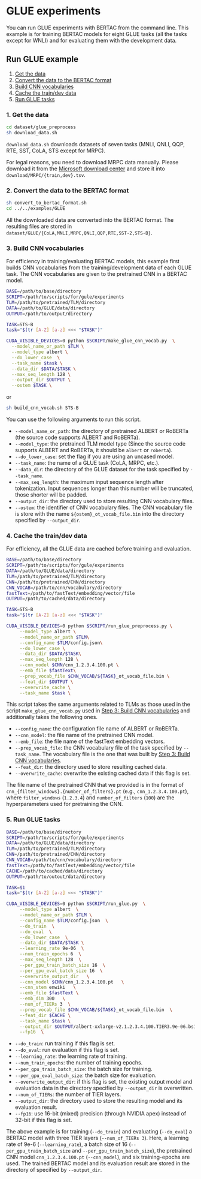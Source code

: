 GLUE experiments
================
You can run GLUE experiments with BERTAC from the command line. This example is for training BERTAC models for eight GLUE tasks (all the tasks except for WNLI) and for evaluating them with the development data. 


## Run GLUE example

1. [Get the data](#get_the_data)
2. [Convert the data to the BERTAC format](#convert_the_data)
3. [Build CNN vocabularies](#build_cnn_vocab)
4. [Cache the train/dev data](#caching)
5. [Run GLUE tasks](#run_task)

### <a name="get_the_data"></a> 1. Get the data

```bash
cd dataset/glue_preprocess
sh download_data.sh  
```
`download_data.sh` downloads datasets of seven tasks (MNLI, QNLI, QQP, RTE, SST, CoLA, STS except for MRPC). 

For legal reasons, you need to download MRPC data manually. Please download it from the [Microsoft download center](https://www.microsoft.com/en-us/download/details.aspx?id=52398) and store it into `download/MRPC/{train,dev}.tsv`.

### <a name="convert_the_data"></a> 2. Convert the data to the BERTAC format 

```bash
sh convert_to_bertac_format.sh
cd ../../examples/GLUE
```
All the downloaded data are converted into the BERTAC format. The resulting files are stored in `dataset/GLUE/{CoLA,MNLI,MRPC,QNLI,QQP,RTE,SST-2,STS-B}`.

### <a name="build_cnn_vocab"></a> 3. Build CNN vocabularies

For efficiency in training/evaluating BERTAC models, this example first builds CNN vocabularies from the training/development data of each GLUE task. The CNN vocabularies are given to the pretrained CNN in a BERTAC model. 

```bash
BASE=/path/to/base/directory
SCRIPT=/path/to/scripts/for/gule/experiments
TLM=/path/to/pretrained/TLM/directory
DATA=/path/to/GLUE/data/directory
OUTPUT=/path/to/output/directory

TASK=STS-B
task="$(tr [A-Z] [a-z] <<< "$TASK")"

CUDA_VISIBLE_DEVICES=0 python $SCRIPT/make_glue_cnn_vocab.py  \
  --model_name_or_path $TLM \
  --model_type albert \
  --do_lower_case  \
  --task_name $task \
  --data_dir $DATA/$TASK \
  --max_seq_length 128 \
  --output_dir $OUTPUT \
  --ostem $TASK \

```
or

```bash
sh build_cnn_vocab.sh STS-B
```

You can use the following arguments to run this script. 
* `--model_name_or_path`: the directory of pretrained ALBERT or RoBERTa (the source code supports ALBERT and RoBERTa).
* `--model_type`: the pretrained TLM model type (Since the source code supports ALBERT and RoBERTa, it should be `albert` or `roberta`). 
* `--do_lower_case`: set the flag if you are using an uncased model.
* `--task_name`: the name of a GLUE task (CoLA, MRPC, etc.). 
* `--data_dir`: the directory of the GLUE dataset for the task specified by `--task_name`.
* `--max_seq_length`: the maximum input sequence length after tokenization. Input sequences longer than this number will be truncated, those shorter will be padded.
* `--output_dir`: the directory used to store resulting CNN vocabulary files.
* `--ostem`: the identifier of CNN vocabulary files. The CNN vocabulary file is store with the name `${ostem}_ot_vocab_file.bin` into the directory specified by `--output_dir`.
 
### <a name="caching"></a> 4. Cache the train/dev data
For efficiency, all the GLUE data are cached before training and evaluation.
 
```bash
BASE=/path/to/base/directory
SCRIPT=/path/to/scripts/for/gule/experiments
DATA=/path/to/GLUE/data/directory
TLM=/path/to/pretrained/TLM/directory
CNN=/path/to/pretrained/CNN/directory
CNN_VOCAB=/path/to/cnn/vocabulary/directory
fastText=/path/to/fastText/embedding/vector/file
OUTPUT=/path/to/cached/data/directory

TASK=STS-B
task="$(tr [A-Z] [a-z] <<< "$TASK")"

CUDA_VISIBLE_DEVICES=0 python $SCRIPT/run_glue_preprocess.py \
     --model_type albert \
     --model_name_or_path $TLM\
     --config_name $TLM/config.json\
     --do_lower_case \
     --data_dir $DATA/$TASK\
     --max_seq_length 128 \
     --cnn_model $CNN/cnn_1.2.3.4.100.pt \
     --emb_file $fastText\
     --prep_vocab_file $CNN_VOCAB/${TASK}_ot_vocab_file.bin \
     --feat_dir $OUTPUT \
     --overwrite_cache \
     --task_name $task \

```

This script takes the same arguments related to TLMs as those used in the script `make_glue_cnn_vocab.py` used in [Step 3: Build CNN vocabularies](#build_cnn_vocab) and additionally takes the following ones.
* `--config_name`: the configuration file name of ALBERT or RoBERTa.
* `--cnn_model`: the file name of the pretrained CNN model. 
* `--emb_file`: the file name of the fastText embedding vectors. 
* `--prep_vocab_file`: the CNN vocabulary file of the task specified by `--task_name`. The vocabulary file is the one that was built by [Step 3: Build CNN vocabularies](#build_cnn_vocab). 
* `--feat_dir`: the directory used to store resulting cached data.
* `--overwrite_cache`: overwrite the existing cached data if this flag is set. 
   
The file name of the pretrained CNN that we provided is in the format of `cnn_{filter_windows}.{number_of_filters}.pt` (e.g., `cnn_1.2.3.4.100.pt`), where `filter_windows` (`1.2.3.4`) and `number_of_filters` (`100`) are the hyperparameters used for pretraining the CNN.

### <a name="run_task"></a> 5. Run GLUE tasks 
 
```bash
BASE=/path/to/base/directory
SCRIPT=/path/to/scripts/for/gule/experiments
DATA=/path/to/GLUE/data/directory
TLM=/path/to/pretrained/TLM/directory
CNN=/path/to/pretrained/CNN/directory
CNN_VOCAB=/path/to/cnn/vocabulary/directory
fastText=/path/to/fastText/embedding/vector/file
CACHE=/path/to/cached/data/directory
OUTPUT=/path/to/outout/data/directory

TASK=$1
task="$(tr [A-Z] [a-z] <<< "$TASK")"

CUDA_VISIBLE_DEVICES=0 python $SCRIPT/run_glue.py  \
     --model_type albert  \
     --model_name_or_path $TLM \
     --config_name $TLM/config.json  \
     --do_train  \
     --do_eval  \
     --do_lower_case  \
     --data_dir $DATA/$TASK \
     --learning_rate 9e-06  \
     --num_train_epochs 6  \
     --max_seq_length 128  \
     --per_gpu_train_batch_size 16  \
     --per_gpu_eval_batch_size 16  \
     --overwrite_output_dir   \
     --cnn_model $CNN/cnn_1.2.3.4.100.pt   \
     --cnn_stem enwiki   \
     --emb_file $fastText \
     --emb_dim 300   \
     --num_of_TIERs 3  \
     --prep_vocab_file $CNN_VOCAB/${TASK}_ot_vocab_file.bin  \
     --feat_dir $CACHE \
     --task_name $task \
     --output_dir $OUTPUT/albert-xxlarge-v2.1.2.3.4.100.TIER3.9e-06.bs16.e6 \
     --fp16  \
```

* `--do_train`: run training if this flag is set.
* `--do_eval`: run evaluation if this flag is set.
* `--learning_rate`: the learning rate of training. 
* `--num_train_epochs`: the number of training epochs.
* `--per_gpu_train_batch_size`: the batch size for training.
* `--per_gpu_eval_batch_size`: the batch size for evaluation.
* `--overwrite_output_dir`: if this flag is set, the existing output model and evaluation data in the directory specified by `--output_dir` is overwritten.
* `--num_of_TIERs`: the number of TIER layers. 
* `--output_dir`: the directory used to store the resulting model and its evaluation result.
* `--fp16`: use 16-bit (mixed) precision (through NVIDIA apex) instead of 32-bit if this flag is set. 

The above example is for training (`--do_train`) and evaluating (`--do_eval`) a BERTAC model with three TIER layers (`--num_of_TIERs 3`). Here, a learning rate of 9e-6 (`--learning_rate`), a batch size of 16 (`--per_gpu_train_batch_size` and  `--per_gpu_train_batch_size`), the pretrained CNN model  `cnn_1.2.3.4.100.pt` (`--cnn_model`), and six training-epochs are used. The trained BERTAC model and its evaluation result are stored in the directory of specified by `--output_dir`.